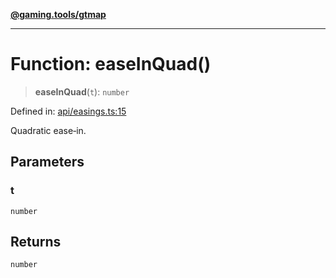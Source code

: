 [**@gaming.tools/gtmap**](README.md)

***

# Function: easeInQuad()

> **easeInQuad**(`t`): `number`

Defined in: [api/easings.ts:15](https://github.com/gamingtools/gt-map/blob/456675b84d19e7c9d557294c3b19a4bb0dcd9d51/packages/gtmap/src/api/easings.ts#L15)

Quadratic ease‑in.

## Parameters

### t

`number`

## Returns

`number`
